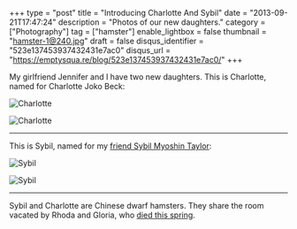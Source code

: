+++
type = "post"
title = "Introducing Charlotte And Sybil"
date = "2013-09-21T17:47:24"
description = "Photos of our new daughters."
category = ["Photography"]
tag = ["hamster"]
enable_lightbox = false
thumbnail = "hamster-1@240.jpg"
draft = false
disqus_identifier = "523e137453937432431e7ac0"
disqus_url = "https://emptysqua.re/blog/523e137453937432431e7ac0/"
+++

<p>My girlfriend Jennifer and I have two new daughters. This is Charlotte, named for Charlotte Joko Beck:</p>
<p><img style="display:block; margin-left:auto; margin-right:auto;" src="hamster-2.jpg" alt="Charlotte" title="Charlotte" /></p>
<p><img style="display:block; margin-left:auto; margin-right:auto;" src="hamster-1.jpg" alt="Charlotte" title="Charlotte" /></p>
<hr />
<p>This is Sybil, named for my <a href="/blog/sybil-myoshin-taylor/">friend Sybil Myoshin Taylor</a>:</p>
<p><img style="display:block; margin-left:auto; margin-right:auto;" src="hamster-3.jpg" alt="Sybil" title="Sybil" /></p>
<p><img style="display:block; margin-left:auto; margin-right:auto;" src="hamster-4.jpg" alt="Sybil" title="Sybil" /></p>
<hr />
<p>Sybil and Charlotte are Chinese dwarf hamsters. They share the room vacated by Rhoda and Gloria, who <a href="/blog/good-night-sweet-hamster/">died this spring</a>. </p>

